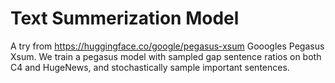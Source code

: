 # Text Summerization Model  
A try from https://huggingface.co/google/pegasus-xsum Gooogles Pegasus Xsum.
We train a pegasus model with sampled gap sentence ratios on both C4 and HugeNews, and stochastically sample important sentences. 
